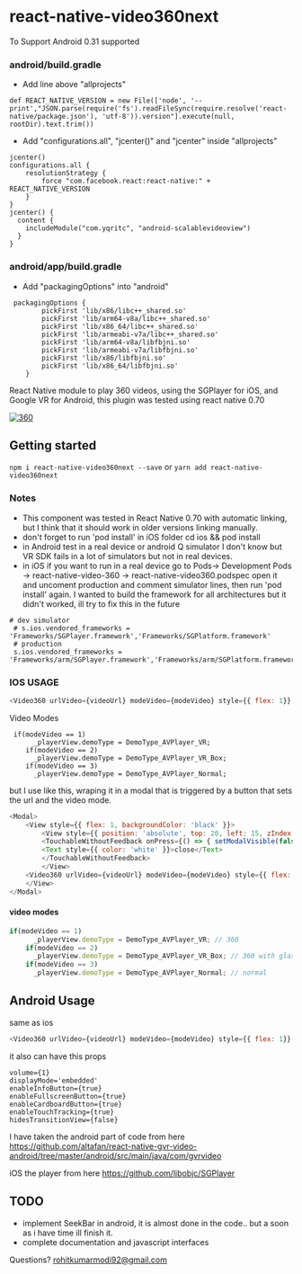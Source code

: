 # react-native-video360next

To Support Android 0.31 supported
### android/build.gradle
- Add line above "allprojects"
```
def REACT_NATIVE_VERSION = new File(['node', '--print',"JSON.parse(require('fs').readFileSync(require.resolve('react-native/package.json'), 'utf-8')).version"].execute(null, rootDir).text.trim())
```

- Add "configurations.all", "jcenter()" and "jcenter" inside "allprojects"
```
jcenter() 
configurations.all {
    resolutionStrategy {
        force "com.facebook.react:react-native:" + REACT_NATIVE_VERSION 
    }
}
jcenter() {
  content {
    includeModule("com.yqritc", "android-scalablevideoview")
  }
}
```

### android/app/build.gradle 
- Add "packagingOptions" into "android"
```
 packagingOptions {
        pickFirst 'lib/x86/libc++_shared.so'
        pickFirst 'lib/arm64-v8a/libc++_shared.so'
        pickFirst 'lib/x86_64/libc++_shared.so'
        pickFirst 'lib/armeabi-v7a/libc++_shared.so'
        pickFirst 'lib/arm64-v8a/libfbjni.so'
        pickFirst 'lib/armeabi-v7a/libfbjni.so'
        pickFirst 'lib/x86/libfbjni.so'
        pickFirst 'lib/x86_64/libfbjni.so'
    }
```

React Native module to play 360 videos, using the SGPlayer for iOS, and Google VR for Android, this plugin was tested using react native 0.70

[![360](https://raw.githubusercontent.com/davichoso/react-native-video360/master/360.png "360")](https://raw.githubusercontent.com/davichoso/react-native-video360/master/360.png "360")

## Getting started
`npm i react-native-video360next --save`
or
`yarn add react-native-video360next`

### Notes
- This component was tested in React Native 0.70 with automatic linking, but I think that it should work in older versions linking manually.
- don't forget to run 'pod install' in iOS folder
	cd ios && pod install
- in Android test in a real device or android Q simulator I don't know but VR SDK fails in a lot of simulators but not in real devices.
- in iOS if you want to run in a real device go to Pods-> Development Pods -> react-native-video-360 -> react-native-video360.podspec open it and uncoment production and comment simulator lines, then run 'pod install' again. I wanted to build the framework for all architectures but it didn't worked, ill try to fix this in the future

```
# dev simulator
 # s.ios.vendored_frameworks = 'Frameworks/SGPlayer.framework','Frameworks/SGPlatform.framework'
 # production
 s.ios.vendored_frameworks = 'Frameworks/arm/SGPlayer.framework','Frameworks/arm/SGPlatform.framework'
```
### IOS USAGE
```javascript
<Video360 urlVideo={videoUrl} modeVideo={modeVideo} style={{ flex: 1}} />
```
Video Modes
```
 if(modeVideo == 1)
      _playerView.demoType = DemoType_AVPlayer_VR;
    if(modeVideo == 2)
      _playerView.demoType = DemoType_AVPlayer_VR_Box;
    if(modeVideo == 3)
      _playerView.demoType = DemoType_AVPlayer_Normal;
```
but I use like this, wraping it in a modal that is  triggered by a button that sets the url and the video mode.

```javascript
<Modal>
	<View style={{ flex: 1, backgroundColor: 'black' }}>
		<View style={{ position: 'absolute', top: 20, left: 15, zIndex: 10 }}>
		<TouchableWithoutFeedback onPress={() => { setModalVisible(false)}}>
		<Text style={{ color: 'white' }}>close</Text>
		</TouchableWithoutFeedback>
		</View>
	<Video360 urlVideo={videoUrl} modeVideo={modeVideo} style={{ flex: 1}} />
	</View>
</Modal>

```
#### video modes
```javascript
if(modeVideo == 1)
      _playerView.demoType = DemoType_AVPlayer_VR; // 360
    if(modeVideo == 2)
      _playerView.demoType = DemoType_AVPlayer_VR_Box; // 360 with glases
    if(modeVideo == 3)
      _playerView.demoType = DemoType_AVPlayer_Normal; // normal
```
## Android Usage
same as ios
```javascript
<Video360 urlVideo={videoUrl} modeVideo={modeVideo} style={{ flex: 1}} />
```
it also can have this props
```
volume={1}
displayMode='embedded'
enableInfoButton={true}
enableFullscreenButton={true}
enableCardboardButton={true}
enableTouchTracking={true}
hidesTransitionView={false}
```
I have taken the android part of code from here
https://github.com/altafan/react-native-gvr-video-android/tree/master/android/src/main/java/com/gvrvideo

iOS the player from here
https://github.com/libobjc/SGPlayer


## TODO

- implement SeekBar in android, it is almost done in the code.. but a soon as i have time ill finish it.
- complete documentation and javascript interfaces


Questions? rohitkumarmodi92@gmail.com
